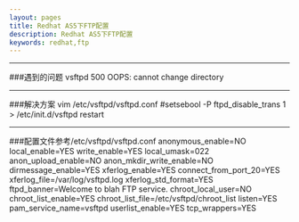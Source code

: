 ```yaml
---
layout: pages
title: Redhat AS5下FTP配置
description: Redhat AS5下FTP配置
keywords: redhat,ftp
---
```


___
###遇到的问题
    vsftpd 500 OOPS: cannot change directory

___
###解决方案
    vim /etc/vsftpd/vsftpd.conf
    #setsebool -P ftpd_disable_trans 1
    > /etc/init.d/vsftpd restart

___
###配置文件参考/etc/vsftpd/vsftpd.conf
    anonymous_enable=NO
    local_enable=YES
    write_enable=YES
    local_umask=022
    anon_upload_enable=NO
    anon_mkdir_write_enable=NO
    dirmessage_enable=YES
    xferlog_enable=YES
    connect_from_port_20=YES
    xferlog_file=/var/log/vsftpd.log
    xferlog_std_format=YES
    ftpd_banner=Welcome to blah FTP service.
    chroot_local_user=NO
    chroot_list_enable=YES
    chroot_list_file=/etc/vsftpd/chroot_list
    listen=YES
    pam_service_name=vsftpd
    userlist_enable=YES
    tcp_wrappers=YES
    